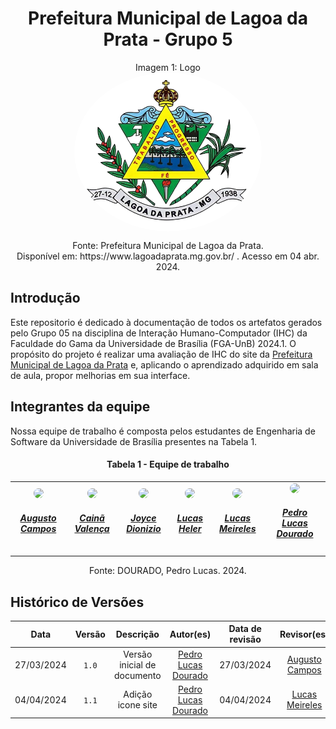 # <center>  Prefeitura Municipal de Lagoa da Prata - Grupo 5 </center>

<center>Imagem 1: Logo</center>
<div style="text-align:center;">
  <img src="docs/assets/images/favicon.png" alt="Logo Prefeitura" style="display:block; margin:auto; border-radius: 50%; width: 300px; height: auto;">
  <p style="text-align:center;">Fonte: Prefeitura Municipal de Lagoa da Prata. <br>
  Disponível em: https://www.lagoadaprata.mg.gov.br/ . Acesso em 04 abr. 2024.</p>
</div>


## Introdução
Este repositorio é dedicado à documentação de todos os artefatos gerados pelo Grupo 05 na disciplina de Interação Humano-Computador (IHC) da Faculdade do Gama da Universidade de Brasília (FGA-UnB) 2024.1. O propósito do projeto é realizar uma avaliação de IHC do site da [Prefeitura Municipal de Lagoa da Prata](https://www.lagoadaprata.mg.gov.br/) e, aplicando o aprendizado adquirido em sala de aula, propor melhorias em sua interface. 

## Integrantes da equipe
Nossa equipe de trabalho é composta pelos estudantes de Engenharia de Software da Universidade de Brasília presentes na Tabela 1.

#### <center>Tabela 1 - Equipe de trabalho</center>

<table style="margin-left: auto; margin-right: auto;">
<tr>
    <td align="center">
        <a href="https://github.com/Augcamp">
        <img style="border-radius: 50%;" src="https://github.com/Augcamp.png" width="150px;"/>
        <h5 class="text-center">Augusto Campos</h5>
      </a>
    </td>
    <td align="center">
        <a href="https://github.com/freitasc">
        <img style="border-radius: 50%;" src="https://github.com/freitasc.png" width="150px;"/>
        <h5 class="text-center">Cainã Valença</h5>
      </a>
    </td>
    <td align="center">
        <a href="https://github.com/joycejdm">
        <img style="border-radius: 50%;" src="https://github.com/joycejdm.png" width="150px;"/>
        <h5 class="text-center">Joyce Dionizio</h5>
      </a>
    </td>
    <td align="center">
        <a href="https://github.com/Akaeboshi">
        <img style="border-radius: 50%;" src="https://github.com/Akaeboshi.png" width="150px;"/>
        <h5 class="text-center">Lucas Heler</h5>
      </a>
    </td>
    <td align="center">
        <a href="https://github.com/Katuner">
        <img style="border-radius: 50%;" src="https://github.com/Katuner.png" width="150px;"/>
        <h5 class="text-center">Lucas Meireles</h5>
      </a>
    </td>
    <td align="center">
        <a href="https://github.com/lucasdray">
        <img style="border-radius: 50%;" src="https://github.com/lucasdray.png" width="150px;"/>
        <h5 class="text-center">Pedro Lucas Dourado</h5>
      </a>
    </td>
</table>



<center>Fonte: DOURADO, Pedro Lucas. 2024.</center>


## Histórico de Versões
|    Data    | Versão |          Descrição          |                      Autor(es)                      | Data de revisão |                 Revisor(es)                  |
| :--------: | :----: | :-------------------------: | :-------------------------------------------------: | :-------------: | :------------------------------------------: |
| 27/03/2024 | `1.0`  | Versão inicial de documento | [Pedro Lucas Dourado](https://github.com/lucasdray) |   27/03/2024    | [Augusto Campos](https://github.com/Augcamp) |
| 04/04/2024 | `1.1`  |      Adição icone site      | [Pedro Lucas Dourado](https://github.com/lucasdray) |   04/04/2024    | [Lucas Meireles](https://github.com/Katuner) |